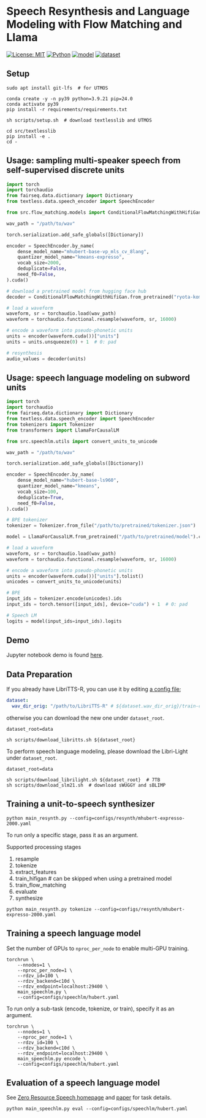 # Speech Resynthesis and Language Modeling with Flow Matching and Llama

[![License: MIT](https://img.shields.io/badge/License-MIT-yellow.svg)](https://opensource.org/licenses/MIT)
[![Python](https://img.shields.io/badge/python-3.9-blue.svg)](https://www.python.org)
[![model](https://img.shields.io/badge/%F0%9F%A4%97-Models-blue)](https://huggingface.co/ryota-komatsu/flow_matching_with_hifigan)
[![dataset](https://img.shields.io/badge/%F0%9F%A4%97-Datasets-blue)](https://huggingface.co/datasets/ryota-komatsu/libritts-r-mhubert-2000units)

## Setup

```shell
sudo apt install git-lfs  # for UTMOS

conda create -y -n py39 python=3.9.21 pip=24.0
conda activate py39
pip install -r requirements/requirements.txt

sh scripts/setup.sh  # download textlesslib and UTMOS

cd src/textlesslib
pip install -e .
cd -
```

## Usage: sampling multi-speaker speech from self-supervised discrete units

```python
import torch
import torchaudio
from fairseq.data.dictionary import Dictionary
from textless.data.speech_encoder import SpeechEncoder

from src.flow_matching.models import ConditionalFlowMatchingWithHifiGan

wav_path = "/path/to/wav"

torch.serialization.add_safe_globals([Dictionary])

encoder = SpeechEncoder.by_name(
    dense_model_name="mhubert-base-vp_mls_cv_8lang",
    quantizer_model_name="kmeans-expresso",
    vocab_size=2000,
    deduplicate=False,
    need_f0=False,
).cuda()

# download a pretrained model from hugging face hub
decoder = ConditionalFlowMatchingWithHifiGan.from_pretrained("ryota-komatsu/flow_matching_with_hifigan").cuda()

# load a waveform
waveform, sr = torchaudio.load(wav_path)
waveform = torchaudio.functional.resample(waveform, sr, 16000)

# encode a waveform into pseudo-phonetic units
units = encoder(waveform.cuda())["units"]
units = units.unsqueeze(0) + 1  # 0: pad

# resynthesis
audio_values = decoder(units)
```

## Usage: speech language modeling on subword units

```python
import torch
import torchaudio
from fairseq.data.dictionary import Dictionary
from textless.data.speech_encoder import SpeechEncoder
from tokenizers import Tokenizer
from transformers import LlamaForCausalLM

from src.speechlm.utils import convert_units_to_unicode

wav_path = "/path/to/wav"

torch.serialization.add_safe_globals([Dictionary])

encoder = SpeechEncoder.by_name(
    dense_model_name="hubert-base-ls960",
    quantizer_model_name="kmeans",
    vocab_size=100,
    deduplicate=True,
    need_f0=False,
).cuda()

# BPE tokenizer
tokenizer = Tokenizer.from_file("/path/to/pretrained/tokenizer.json")

model = LlamaForCausalLM.from_pretrained("/path/to/pretrained/model").cuda()

# load a waveform
waveform, sr = torchaudio.load(wav_path)
waveform = torchaudio.functional.resample(waveform, sr, 16000)

# encode a waveform into pseudo-phonetic units
units = encoder(waveform.cuda())["units"].tolist()
unicodes = convert_units_to_unicode(units)

# BPE
input_ids = tokenizer.encode(unicodes).ids
input_ids = torch.tensor([input_ids], device="cuda") + 1  # 0: pad

# Speech LM
logits = model(input_ids=input_ids).logits
```

## Demo

Jupyter notebook demo is found [here](demo.ipynb).

## Data Preparation

If you already have LibriTTS-R, you can use it by editing [a config file](configs/resynth/mhubert-expresso-2000.yaml#L6);
```yaml
dataset:
  wav_dir_orig: "/path/to/LibriTTS-R" # ${dataset.wav_dir_orig}/train-clean-100, train-clean-360, ...
```

otherwise you can download the new one under `dataset_root`.
```shell
dataset_root=data

sh scripts/download_libritts.sh ${dataset_root}
```

To perform speech language modeling, please download the Libri-Light under `dataset_root`.
```shell
dataset_root=data

sh scripts/download_librilight.sh ${dataset_root}  # 7TB
sh scripts/download_slm21.sh  # download sWUGGY and sBLIMP
```

## Training a unit-to-speech synthesizer

```shell
python main_resynth.py --config=configs/resynth/mhubert-expresso-2000.yaml
```

To run only a specific stage, pass it as an argument.

Supported processing stages
1. resample
1. tokenize
1. extract_features
1. train_hifigan  # can be skipped when using a pretrained model
1. train_flow_matching
1. evaluate
1. synthesize

```shell
python main_resynth.py tokenize --config=configs/resynth/mhubert-expresso-2000.yaml
```

## Training a speech language model

Set the number of GPUs to `nproc_per_node` to enable multi-GPU training.

```shell
torchrun \
    --nnodes=1 \
    --nproc_per_node=1 \
    --rdzv_id=100 \
    --rdzv_backend=c10d \
    --rdzv_endpoint=localhost:29400 \
    main_speechlm.py \
    --config=configs/speechlm/hubert.yaml
```

To run only a sub-task (encode, tokenize, or train), specify it as an argument.

```shell
torchrun \
    --nnodes=1 \
    --nproc_per_node=1 \
    --rdzv_id=100 \
    --rdzv_backend=c10d \
    --rdzv_endpoint=localhost:29400 \
    main_speechlm.py encode \
    --config=configs/speechlm/hubert.yaml
```

## Evaluation of a speech language model

See [Zero Resource Speech homepage](https://zerospeech.com/tasks/task_4/tasks_goals/) and [paper](https://arxiv.org/abs/2011.11588) for task details.

```shell
python main_speechlm.py eval --config=configs/speechlm/hubert.yaml
```